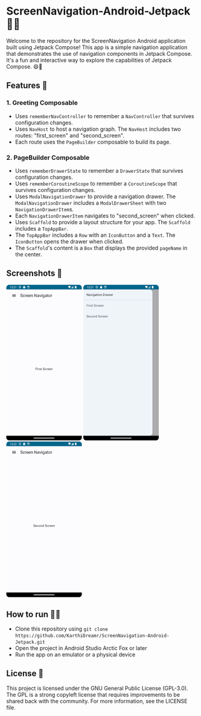 # ScreenNavigation-Android-Jetpack 🎉📱

Welcome to the repository for the ScreenNavigation Android application built using Jetpack Compose! This app is a simple navigation application that demonstrates the use of navigation components in Jetpack Compose. It's a fun and interactive way to explore the capabilities of Jetpack Compose. 😄🚀

## Features 🎯

### 1. Greeting Composable
- Uses `rememberNavController` to remember a `NavController` that survives configuration changes.
- Uses `NavHost` to host a navigation graph. The `NavHost` includes two routes: "first_screen" and "second_screen".
- Each route uses the `PageBuilder` composable to build its page.

### 2. PageBuilder Composable
- Uses `rememberDrawerState` to remember a `DrawerState` that survives configuration changes.
- Uses `rememberCoroutineScope` to remember a `CoroutineScope` that survives configuration changes.
- Uses `ModalNavigationDrawer` to provide a navigation drawer. The `ModalNavigationDrawer` includes a `ModalDrawerSheet` with two `NavigationDrawerItem`s.
- Each `NavigationDrawerItem` navigates to "second_screen" when clicked.
- Uses `Scaffold` to provide a layout structure for your app. The `Scaffold` includes a `TopAppBar`.
- The `TopAppBar` includes a `Row` with an `IconButton` and a `Text`. The `IconButton` opens the drawer when clicked.
- The `Scaffold`'s content is a `Box` that displays the provided `pageName` in the center.

## Screenshots 📸

<img src="assets/screen1.png" width="200"/> <img src="assets/screen2.png" width="200"/> <img src="assets/screen3.png" width="200"/>

## How to run 🏃‍♂️

- Clone this repository using `git clone https://github.com/KarthiDreamr/ScreenNavigation-Android-Jetpack.git`
- Open the project in Android Studio Arctic Fox or later
- Run the app on an emulator or a physical device

## License 📝

This project is licensed under the GNU General Public License (GPL-3.0). The GPL is a strong copyleft license that requires improvements to be shared back with the community. For more information, see the LICENSE file.
